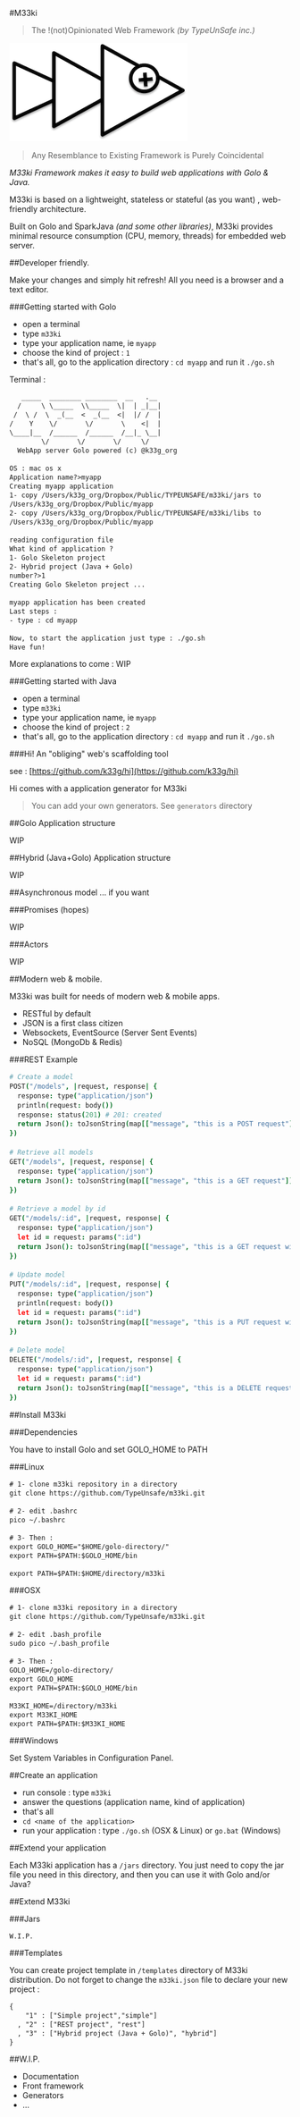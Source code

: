 #M33ki

>The !(not)Opinionated Web Framework *(by TypeUnSafe inc.)*

![...](meekilogo.png)

>Any Resemblance to Existing Framework is Purely Coincidental

*M33ki Framework makes it easy to build web applications with Golo & Java.*

M33ki is based on a lightweight, stateless or stateful (as you want) , web-friendly architecture.

Built on Golo and SparkJava *(and some other libraries)*, M33ki provides minimal resource consumption (CPU, memory, threads) for embedded web server.

##Developer friendly.

Make your changes and simply hit refresh! All you need is a browser and a text editor.

###Getting started with Golo

- open a terminal
- type `m33ki`
- type your application name, ie `myapp`
- choose the kind of project : `1`
- that's all, go to the application directory : `cd myapp` and run it `./go.sh`

Terminal :

       _____  ________ ________  __   .__
      /     \ \_____  \\_____  \|  | _|__|
     /  \ /  \  _(__  <  _(__  <|  |/ /  |
    /    Y    \/       \/       \    <|  |
    \____|__  /______  /______  /__|_ \__|
            \/       \/       \/     \/
      WebApp server Golo powered (c) @k33g_org

    OS : mac os x
    Application name?>myapp
    Creating myapp application
    1- copy /Users/k33g_org/Dropbox/Public/TYPEUNSAFE/m33ki/jars to /Users/k33g_org/Dropbox/Public/myapp
    2- copy /Users/k33g_org/Dropbox/Public/TYPEUNSAFE/m33ki/libs to /Users/k33g_org/Dropbox/Public/myapp

    reading configuration file
    What kind of application ?
    1- Golo Skeleton project
    2- Hybrid project (Java + Golo)
    number?>1
    Creating Golo Skeleton project ...

    myapp application has been created
    Last steps :
    - type : cd myapp

    Now, to start the application just type : ./go.sh
    Have fun!

More explanations to come : WIP

###Getting started with Java

- open a terminal
- type `m33ki`
- type your application name, ie `myapp`
- choose the kind of project : `2`
- that's all, go to the application directory : `cd myapp` and run it `./go.sh`

###Hi! An "obliging" web's scaffolding tool

see : [https://github.com/k33g/hi](https://github.com/k33g/hi)

Hi comes with a application generator for M33ki

>You can add your own generators. See `generators` directory


##Golo Application structure

WIP

##Hybrid (Java+Golo) Application structure

WIP

##Asynchronous model ... if you want

###Promises (hopes)

WIP

###Actors

WIP

##Modern web & mobile.

M33ki was built for needs of modern web & mobile apps.

- RESTful by default
- JSON is a first class citizen
- Websockets, EventSource (Server Sent Events)
- NoSQL (MongoDb & Redis)

###REST Example

```coffeescript
# Create a model
POST("/models", |request, response| {
  response: type("application/json")
  println(request: body())
  response: status(201) # 201: created
  return Json(): toJsonString(map[["message", "this is a POST request"]])
})

# Retrieve all models
GET("/models", |request, response| {
  response: type("application/json")
  return Json(): toJsonString(map[["message", "this is a GET request"]])
})

# Retrieve a model by id
GET("/models/:id", |request, response| {
  response: type("application/json")
  let id = request: params(":id")
  return Json(): toJsonString(map[["message", "this is a GET request with id="+id]])
})

# Update model
PUT("/models/:id", |request, response| {
  response: type("application/json")
  println(request: body())
  let id = request: params(":id")
  return Json(): toJsonString(map[["message", "this is a PUT request with id="+id]])
})

# Delete model
DELETE("/models/:id", |request, response| {
  response: type("application/json")
  let id = request: params(":id")
  return Json(): toJsonString(map[["message", "this is a DELETE request with id="+id]])
})
```

##Install M33ki

###Dependencies

You have to install Golo and set GOLO_HOME to PATH

###Linux

    # 1- clone m33ki repository in a directory
    git clone https://github.com/TypeUnsafe/m33ki.git

    # 2- edit .bashrc
    pico ~/.bashrc

    # 3- Then :
    export GOLO_HOME="$HOME/golo-directory/"
    export PATH=$PATH:$GOLO_HOME/bin

    export PATH=$PATH:$HOME/directory/m33ki

###OSX

    # 1- clone m33ki repository in a directory
    git clone https://github.com/TypeUnsafe/m33ki.git

    # 2- edit .bash_profile
    sudo pico ~/.bash_profile

    # 3- Then :
    GOLO_HOME=/golo-directory/
    export GOLO_HOME
    export PATH=$PATH:$GOLO_HOME/bin

    M33KI_HOME=/directory/m33ki
    export M33KI_HOME
    export PATH=$PATH:$M33KI_HOME

###Windows

  Set System Variables in Configuration Panel.

##Create an application

- run console : type `m33ki`
- answer the questions (application name, kind of application)
- that's all
- `cd <name of the application>`
- run your application : type `./go.sh` (OSX & Linux) or `go.bat` (Windows)

##Extend your application

Each M33ki application has a `/jars` directory. You just need to copy the jar file you need in this directory, and then you can use it with Golo and/or Java?

##Extend M33ki

###Jars

    W.I.P.

###Templates

You can create project template in `/templates` directory of M33ki distribution. Do not forget to change the `m33ki.json` file to declare your new project :

    {
        "1" : ["Simple project","simple"]
      , "2" : ["REST project", "rest"]
      , "3" : ["Hybrid project (Java + Golo)", "hybrid"]
    }

##W.I.P.

- Documentation
- Front framework
- Generators
- ...
